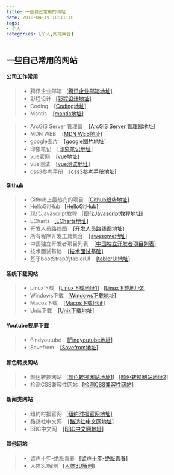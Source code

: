 ```yaml
---
title: 一些自己常用的网站
date: 2018-04-19 10:11:16
tags:
- 个人
categories: [个人,网站集合]
---
```


## 一些自己常用的网站

#### 公司工作常用

> * 腾讯企业邮箱 &nbsp;&nbsp;[[腾讯企业邮箱地址]](https://exmail.qq.com/cgi-bin/loginpage?s=session_timeout&from=&r=cdcbb0879d0f165ddcb34f1954bbee84)
> * 彩程设计 &nbsp;&nbsp;[[彩程设计地址]](https://tower.im/users/sign_in)
> * Coding &nbsp;&nbsp; [[Coding地址]](https://coding.net/login)
> * Mantis &nbsp;&nbsp; [[mantis地址]](http://www.yoteam.net:81/login_page.php) 
<!-- > * 服务地址 &nbsp;&nbsp; [[服务地址]](http://39.106.110.130:1014/) -->
> * ArcGIS Server 管理器 &nbsp;&nbsp; [[ArcGIS Server 管理器地址]](http://192.168.2.9:6080/arcgis/manager/index.html#f=System)
> * MDN WEB &nbsp;&nbsp; [[MDN WEB地址]](https://developer.mozilla.org/zh-CN/) 
> * google图片 &nbsp;&nbsp; [[google图片地址]](https://images.google.com/)
> * 印象笔记 &nbsp;&nbsp; [[印象笔记地址]](https://app.yinxiang.com/Login.action?targetUrl=%2FHome.action#n=19d767f0-19f2-411c-aada-9e9a1555a5dd&s=s6&b=c54eee78-ac3e-47af-ad8e-eb061a956c59&ses=4&sh=1&sds=5&)
> * vue官网 &nbsp;&nbsp; [[vue地址]](https://cn.vuejs.org/)
> * vue测试 &nbsp;&nbsp; [[vue测试地址]](http://jsfiddle.net/chrisvfritz/50wL7mdz/)
> * css3参考手册 &nbsp;&nbsp; [[css3参考手册地址]](http://css.doyoe.com/)

#### Github

> * Github上最热门的项目 &nbsp;&nbsp;[[Github趋势地址]](https://github.com/trending)
> * HelloGitHub &nbsp;&nbsp;[[HelloGitHub]](https://github.com/521xueweihan/HelloGitHub)
> * 现代Javascript教程 &nbsp;&nbsp;[[现代Javascript教程地址]](https://javascript.info/)
> * ECharts &nbsp;&nbsp;[[ECharts地址]](https://github.com/ecomfe/echarts)
> * 开发人员路线图 &nbsp;&nbsp; [[开发人员路线图地址]](https://github.com/kamranahmedse/developer-roadmap)
> * 所有程序开发工具集合 &nbsp;&nbsp; [[awesome地址]](https://github.com/sindresorhus/awesome#gaming)
> * 中国独立开发者项目列表 &nbsp;&nbsp; [[中国独立开发者项目列表]](https://github.com/1c7/chinese-independent-developer)
> * 技术面试基础 &nbsp;&nbsp; [[技术面试基础]](https://github.com/CyC2018/Interview-Notebook)
> * 基于bootStrap的tablerUI &nbsp;&nbsp; [[tablerUI地址]](https://tabler.github.io/tabler/)

#### 系统下载网站

> * Linux下载 &nbsp;&nbsp;[[Linux下载地址1]](https://www.linux.org/pages/download/)&nbsp;&nbsp;&nbsp;[[Linux下载地址2]](https://distrowatch.com/)
> * Windows下载 &nbsp;&nbsp;[[Windows下载地址]](https://msdn.itellyou.cn/)
> * Macos下载 &nbsp;&nbsp; [[Macos下载地址]](https://support.apple.com/en_US/downloads/macos)
> * Unix下载 &nbsp;&nbsp; [[Unix下载地址]](http://www.unixdownload.net/)

#### Youtube视屏下载

> * Findyoutube &nbsp;&nbsp; [[Findyoutube地址]](https://www.findyoutube.net/)
> * Savefrom &nbsp;&nbsp; [[Savefrom地址]](https://en.savefrom.net/)

#### 颜色转换网站

> * 颜色转换网站 &nbsp;&nbsp;[[颜色转换网站地址1]](http://www.sioe.cn/yingyong/yanse-rgb-16/)&nbsp;&nbsp;&nbsp;[[颜色转换网站地址2]](http://gavin-yyc.github.io/colorconvert/)
> * 检测CSS兼容性网站 &nbsp;&nbsp;[[检测CSS兼容性网站]](https://caniuse.com/)

#### 新闻类网站

> * 纽约时报官网 &nbsp;&nbsp;[[纽约时报官网地址]](https://cn.nytimes.com/)
> * 路透社中文网 &nbsp;&nbsp; [[路透社中文网地址]](https://cn.reuters.com/)
> * BBC中文网 &nbsp;&nbsp; [[BBC中文网地址]](http://www.bbc.com/zhongwen/simp)

#### 其他网站

> * 留声十年-绝版青春 &nbsp;&nbsp;[[留声十年-绝版青春]](http://www.kugou.com/album/557656.html)
> * 人体3D解剖 &nbsp;&nbsp;[[人体3D解剖]](https://human.biodigital.com/signin.html)